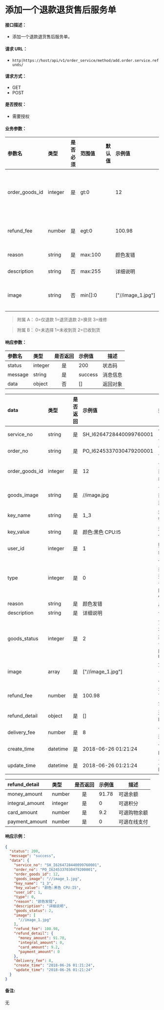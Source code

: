 # 添加一个退款退货售后服务单

#### 接口描述：
- 添加一个退款退货售后服务单。

#### 请求 URL：
- `http|https://host/api/v1/order_service/method/add.order.service.refunds/`

#### 请求方式：
- GET
- POST

#### 是否授权：
- 需要授权

#### 业务参数：
|参数名|类型|是否必须|范围值|默认值|示例值|描述|
|:----|:---|:---:|:-----|:-----|:-----|-----|
|order_goods_id |integer |是 |gt:0 | |12 |订单商品编号 |
|refund_fee |number |是 |egt:0 | |100.98 |退款金额 |
|reason |string |是 |max:100 | |颜色发错 |原因 |
|description |string |否 |max:255 | |详细说明 |说明 |
|image |string |否 |min[]:0 | |[&#34;//image_1.jpg&#34;] |上传图片 |

> 附属 A：
0=仅退款 1=退货退款 2=换货 3=维修

</p>

> 附属 B：
0=未选择 1=未收到货 2=已收到货

#### 响应参数：
|参数名|类型|是否返回|示例值|描述|
|:-----|:-----|:---:|:-----|-----|
|status |integer |是 |200 |状态码 |
|message |string |是 |success |消息信息 |
|data |object |否 |[] |返回对象 |

|data|类型|是否返回|示例值|描述|
|:-----|:-----|:---:|:-----|-----|
|service_no 		|string 	|是 |SH_I6264728440099760001 |售后单号 |
|order_no 			|string 	|是 |PO_I6245337030479200001 |订单号 |
|order_goods_id 	|integer	|是 |12 |订单商品编号 |
|goods_image 		|string 	|是 |//image.jpg |订单商品封面 |
|key_name 			|string 	|是 |1_3 |规格键名 |
|key_value 			|string 	|是 |颜色:黑色 CPU:I5 |规格值 |
|user_id 			|integer 	|是 |1 |账号编号 |
|type 				|integer 	|是 |0 |售后类型，详见`附属 A` |
|reason 			|string 	|是 |颜色发错 |原因 |
|description 		|string 	|是 |详细说明 |说明 |
|goods_status 		|integer 	|是 |2 |货物状态，详见`附属 B` |
|image 				|array 		|是 |[&#34;//image_1.jpg&#34;] |凭证(照片) |
|refund_fee |number |是 |100.98 |最大可退金额 |
|refund_detail |object |是 |[] |退款明细 |
|delivery_fee |number |是 |8 |包含运费 |
|create_time 		|datetime 	|是 |2018-06-26 01:21:24 |创建时间 |
|update_time 		|datetime 	|是 |2018-06-26 01:21:24 |更新时间 |

|refund_detail|类型|是否返回|示例值|描述|
|:-----|:-----|:---:|:-----|-----|
|money_amount |number |是 |91.78 |可退余额 |
|integral_amount |integer |是 |0 |可退积分 |
|card_amount |number |是 |9.2 |可退购物余额 |
|payment_amount |number |是 |0 |可退在线支付 |

#### 响应示例：
```json
{
  "status": 200,
  "message": "success",
  "data": {
    "service_no": "SH_I6264728440099760001",
    "order_no": "PO_I6245337030479200001",
    "order_goods_id": 12,
    "goods_image": "//image_1.jpg",
    "key_name": "1_3",
    "key_value": "颜色:黑色 CPU:I5",
    "user_id": 1,
    "type": 0,
    "reason": "颜色发错",
    "description": "详细说明",
    "goods_status": 2,
    "image": [
      "//image_1.jpg"
    ],
    "refund_fee": 100.98,
    "refund_detail": {
      "money_amount": 91.78,
      "integral_amount": 0,
      "card_amount": 9.2,
      "payment_amount": 0
    },
    "delivery_fee": 8,
    "create_time": "2018-06-26 01:21:24",
    "update_time": "2018-06-26 01:21:24"
  }
}
```

#### 备注:
无